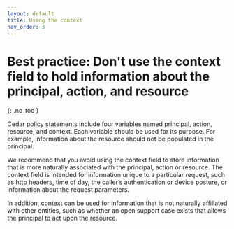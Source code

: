 ```yaml
---
layout: default
title: Using the context
nav_order: 3
---
```


# Best practice: Don't use the context field to hold information about the principal, action, and resource
{: .no_toc }

Cedar policy statements include four variables named principal, action, resource, and context. Each variable should be used for its purpose. For example, information about the resource should not be populated in the principal.

We recommend that you avoid using the context field to store information that is more naturally associated with the principal, action or resource. The context field is intended for information unique to a particular request, such as http headers, time of day, the caller’s authentication or device posture, or information about the request parameters.

In addition, context can be used for information that is not naturally affiliated with other entities, such as whether an open support case exists that allows the principal to act upon the resource.
